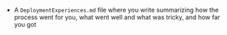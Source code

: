 - A `DeploymentExperiences.md` file where you write summarizing how the process went for you, what went well and what was tricky, and how far you got
